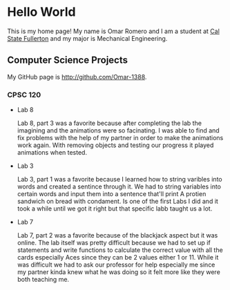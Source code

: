 # Hello World

This is my home page! My name is Omar Romero and I am a student at [Cal State Fullerton](http://www.fullerton.edu/) and my major is Mechanical Engineering.

## Computer Science Projects

My GitHub page is http://github.com/Omar-1388.

### CPSC 120

* Lab 8

    Lab 8, part 3 was a favorite because after completing the lab the imagining and the animations were so facinating.
    I was able to find and fix problems with the help of my partner in order to make the animations work again.
    With removing objects and testing our progress it played animations when tested.

* Lab 3

    Lab 3, part 1 was a favorite because I learned how to string varibles into words and created a sentince through it.
    We had to string variables into certain words and input them into a sentence that'll print A protien sandwich on bread with condament.
    Is one of the first Labs I did and it took a while until we got it right but that specific labb taught us a lot.

* Lab 7 

    Lab 7, part 2 was a favorite because of the blackjack aspect but it was online. 
    The lab itself was pretty difficult because we had to set up if statements and write functions to calculate the correct value with all the cards especially Aces since they can be 2 values either 1 or 11.
    While it was difficult we had to ask our professor for help especially me since my partner kinda knew what he was doing so it felt more like they were both teaching me.